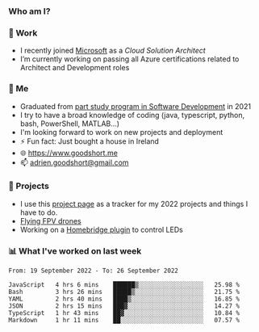 ### Who am I?

<!--
**goodshort/goodshort** is a ✨ _special_ ✨ repository because its `README.md` (this file) appears on your GitHub profile.
-->
### 💼 Work
- I recently joined [Microsoft](https://www.microsoft.com/) as a _Cloud Solution Architect_
- I’m currently working on passing all Azure certifications related to Architect and Development roles

### 🌱 Me
- Graduated from [part study program in Software Development](https://www.goodshort.me/who-am-i/studies#higher-diploma-in-software-development) in 2021
- I try to have a broad knowledge of coding (java, typescript, python, bash, PowerShell, MATLAB...)
- I'm looking forward to work on new projects and deployment
- ⚡ Fun fact: Just bought a house in Ireland
- 🌐 https://www.goodshort.me
- 📫 adrien.goodshort@gmail.com

### 🚧 Projects

- I use this [project page](https://github.com/users/goodshort/projects/2) as a tracker for my 2022 projects and things I have to do.
- [Flying FPV drones](https://www.youtube.com/watch?v=PdOF5c4RF18&list=PLhU-As_kQhM6L6iwidza6sSdfxEybA7VZ)
- Working on a [Homebridge plugin](https://github.com/goodshort/homebridge-wled-preset) to control LEDs

### 📊 What I've worked on last week

<!--START_SECTION:waka-->

```text
From: 19 September 2022 - To: 26 September 2022

JavaScript   4 hrs 6 mins    ██████▒░░░░░░░░░░░░░░░░░░   25.98 %
Bash         3 hrs 26 mins   █████▒░░░░░░░░░░░░░░░░░░░   21.75 %
YAML         2 hrs 40 mins   ████▒░░░░░░░░░░░░░░░░░░░░   16.85 %
JSON         2 hrs 15 mins   ███▓░░░░░░░░░░░░░░░░░░░░░   14.27 %
TypeScript   1 hr 43 mins    ██▓░░░░░░░░░░░░░░░░░░░░░░   10.84 %
Markdown     1 hr 11 mins    ██░░░░░░░░░░░░░░░░░░░░░░░   07.57 %
```

<!--END_SECTION:waka-->
